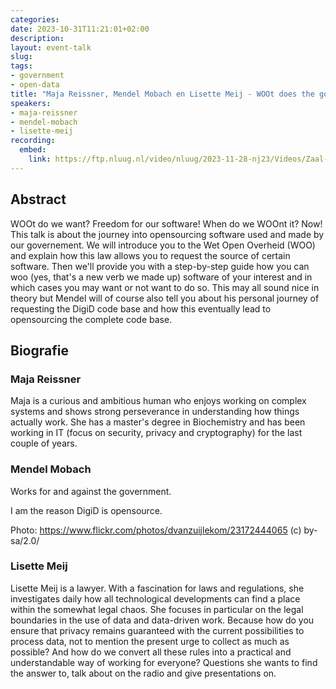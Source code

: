 ```yaml
---
categories:
date: 2023-10-31T11:21:01+02:00
description:
layout: event-talk
slug:
tags:
- government
- open-data
title: "Maja Reissner, Mendel Mobach en Lisette Meij - WOOt does the government do?"
speakers:
- maja-reissner
- mendel-mobach
- lisette-meij
recording:
  embed:
    link: https://ftp.nluug.nl/video/nluug/2023-11-28-nj23/Videos/Zaal-2/nj23-Maja_Reissner_Lord_Mobach_Lisette_Meij-WOOt_Does_the_Government_do.mp4
---
```


## Abstract

WOOt do we want? Freedom for our software! When do we WOOnt it? Now! This talk is about the journey into opensourcing software used and made by our governement. We will introduce you to the Wet Open Overheid (WOO) and explain how this law allows you to request the source of certain software. Then we'll provide you with a step-by-step guide how you can woo (yes, that's a new verb we made up) software of your interest and in which cases you may want or not want to do so. This may all sound nice in theory but Mendel will of course also tell you about his personal journey of requesting the DigiD code base and how this eventually lead to opensourcing the complete code base.

## Biografie

### Maja Reissner

Maja is a curious and ambitious human who enjoys working on complex systems and shows strong perseverance in understanding how things actually work. She has a master's degree in Biochemistry and has been working in IT (focus on security, privacy and cryptography) for the last couple of years.

### Mendel Mobach

Works for and against the government.

I am the reason DigiD is opensource.

Photo: https://www.flickr.com/photos/dvanzuijlekom/23172444065 (c) by-sa/2.0/

### Lisette Meij

Lisette Meij is a lawyer. With a fascination for laws and regulations, she investigates daily how all technological developments can find a place within the somewhat legal chaos. She focuses in particular on the legal boundaries in the use of data and data-driven work. Because how do you ensure that privacy remains guaranteed with the current possibilities to process data, not to mention the present urge to collect as much as possible? And how do we convert all these rules into a practical and understandable way of working for everyone? Questions she wants to find the answer to, talk about on the radio and give presentations on.

